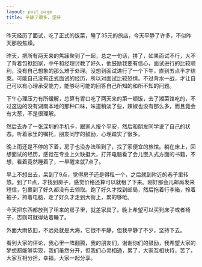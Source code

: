 ```yaml
---
layout: post_page
title: 平静了很多，坚持
---
```


昨天经历了面试，吃了正式的饭菜，睡了35元的旅店，今天平静了许多，不似昨天那般焦躁。

昨天，把所有两天来的焦躁聚到了一起，总之一句话，拼了，如果面试不行，大不了背着包袱回家，中午和经理讨教了好久，他鼓励我要有信心，面试进行的比较顺利，没有自己想象的那么难于处理。没想到面试进行了一个下午，直到五点半才结束。可能自己没有正式面试的经历，所以对面试比较恐惧。不过背水一战，才让自己可以有心理承受能力，能够尽可能的回答自己所知的和所不知的问题。

下午心理压力有所缓解，总算有胃口吃了两天来的第一顿饭，去了湘菜馆吃的，不过这边的没有湖南本地的那种口味，味道稍淡了些，辣椒也没有那么多，而且竟会有大葱，不是很理解。

然后去办了一张深圳的手机卡，跟家人报个平安，然后和朋友同学说了自己的状态。听着家里的嘱托，朋友同学的鼓励，心理踏实了很多。

晚上雨还是不停的下着，房子也没办法租到了，找了家便宜的旅馆。躺在床上，回想面试的经历，感觉在专业上欠缺挺大，打开电脑看了会儿嵌入式方面的书籍，不想，看着竟然睡着了，一早醒来就7点了。

早上不想出去，呆到了9点，觉得房子还是得租一个，之后就到附近的巷子里转悠。到了11点，才找到房子，感觉价格还算可以就租了下来。刚好那会儿邮局发来短信，包裹到了好久都没有去领取。跑了好久才找到邮局，然后拖着行李箱，拎着被子，挎着电脑，走了好久才走到大街上，累的够呛。

今天把东西都放到了租来的房子里，就差家具了。晚上希望可以买到床子或者椅子，否则可就得站着睡了。

外面大雨依旧，不远处就是大海，它很不平静，但我平静了不少，坚持下去。


看到大家的评论，我心里一阵翻腾，我的朋友们，谢谢你们的鼓励，我希望大家的梦想都能够实现，我们虽然分开，但我们心灵相通，累了，大家互相扶持，苦了，大家互相分担，幸福，大家一起分享。